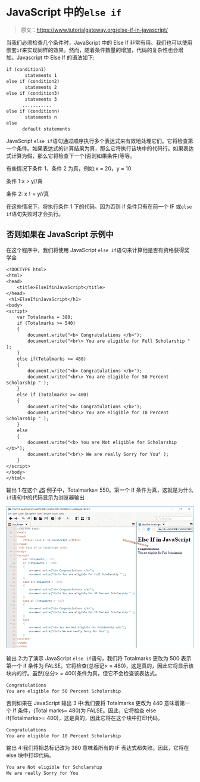 # JavaScript 中的`else if`

> 原文：<https://www.tutorialgateway.org/else-if-in-javascript/>

当我们必须检查几个条件时，JavaScript 中的 Else If 非常有用。我们也可以使用嵌套`if`来实现同样的效果。然而，随着条件数量的增加，代码的复杂性也会增加。Javascript 中 Else If 的语法如下:

```
if (condition1)
       statements 1
else if (condition2)
       statements 2
else if (condition3)
       statements 3
      ...........
else if (conditionn)
       statements n
else
      default statements
```

JavaScript `else if`语句通过顺序执行多个表达式来有效地处理它们。它将检查第一个条件。如果表达式的计算结果为真，那么它将执行该块中的代码行。如果表达式计算为假，那么它将检查下一个(否则如果条件)等等。

有些情况下条件 1、条件 2 为真，例如:x = 20，y = 10

条件 1:x > y//真

条件 2: x！= y//真

在这些情况下，将执行条件 1 下的代码。因为否则 if 条件只有在前一个 IF 或`else if`语句失败时才会执行。

## 否则如果在 JavaScript 示例中

在这个程序中，我们将使用 JavaScript `else if`语句来计算他是否有资格获得奖学金

```
<!DOCTYPE html>
<html>
<head>
    <title>ElseIfinJavaScript</title>
</head>
 <h1>ElseIfinJavaScript</h1>
<body>
<script>
    var Totalmarks = 380;
    if (Totalmarks >= 540)
    {
        document.write("<b> Congratulations </b>"); 
        document.write("<br\> You are eligible for Full Scholarship " ); 
    }
    else if(Totalmarks >= 480)
    {
        document.write("<b> Congratulations </b>"); 
        document.write("<br\> You are eligible for 50 Percent Scholarship " ); 
    }
    else if (Totalmarks >= 400)
    {
        document.write("<b> Congratulations </b>"); 
        document.write("<br\> You are eligible for 10 Percent Scholarship " ); 
    }
    else
    {
        document.write("<b> You are Not eligible for Scholarship </b>");
        document.write("<br\> We are really Sorry for You" );    
    }
</script>
</body>
</html>
```

输出 1:在这个 [JS](https://www.tutorialgateway.org/javascript/) 例子中，Totalmarks= 550。第一个 If 条件为真，这就是为什么`if`语句中的代码显示为浏览器输出

![Else If in JavaScript 1](img/a7db2f7ee2f460c449797f14744822af.png)

输出 2:为了演示 JavaScript `else if`语句，我们将 Totalmarks 更改为 500 表示第一个 if 条件为 FALSE。它将检查(总标记> = 480)，这是真的，因此它将显示该块内的行。虽然(总分> = 400)条件为真，但它不会检查该表达式。

```
Congratulations
You are eligible for 50 Percent Scholarship
```

否则如果在 JavaScript 输出 3 中:我们要将 Totalmarks 更改为 440 意味着第一个 If 条件，(Total marks= 480)为 FALSE。因此，它将检查 else if(Totalmarks>= 400)，这是真的，因此它将在这个块中打印代码。

```
Congratulations
You are eligible for 10 Percent Scholarship
```

输出 4:我们将把总标记改为 380 意味着所有的 IF 表达式都失败。因此，它将在 else 块中打印代码。

```
You are Not eligible for Scholarship
We are really Sorry for You
```